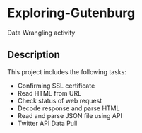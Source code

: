 # Exploring-Gutenburg
Data Wrangling activity

## Description
This project includes the following tasks:
- Confirming SSL certificate
- Read HTML from URL 
- Check status of web request
- Decode response and parse HTML 
- Read and parse JSON file using API 
- Twitter API Data Pull
